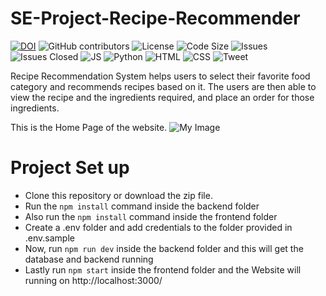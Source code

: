 # SE-Project-Recipe-Recommender
[![DOI](https://zenodo.org/badge/545630184.svg)](https://zenodo.org/badge/latestdoi/545630184)
![GitHub contributors](https://img.shields.io/github/contributors/Kaksha/SE-Project-Recipe-Recommender)
![License](https://img.shields.io/github/license/Kaksha/SE-Project-Recipe-Recommender)
![Code Size](https://img.shields.io/github/languages/code-size/kaksha/SE-Project-Recipe-Recommender)
![Issues](https://img.shields.io/github/issues/Kaksha/SE-Project-Recipe-Recommender)
![Issues Closed](https://img.shields.io/github/issues-closed/kaksha/SE-Project-Recipe-Recommender)
![JS](https://img.shields.io/badge/Javascript--Green)
![Python](https://img.shields.io/badge/Python--Green)
![HTML](https://img.shields.io/badge/HTML--Green)
![CSS](https://img.shields.io/badge/CSS--Green)
![Tweet](https://img.shields.io/twitter/url?url=https%3A%2F%2Fgithub.com%2FKaksha%2FSE-Project-Recipe-Recommender)


Recipe Recommendation System helps users to select their favorite food category and recommends recipes based on it. The users are then able to view the recipe and the ingredients required, and place an order for those ingredients.

This is the Home Page of the website.
![My Image](HomePage.jpg)

# Project Set up
* Clone this repository or download the zip file.
* Run the ```npm install``` command inside the backend folder
* Also run the ```npm install``` command inside the frontend folder
* Create a .env folder and add credentials to the folder provided in .env.sample
* Now, run ```npm run dev``` inside the backend folder and this will get the database and backend running
* Lastly run ```npm start``` inside the frontend folder and the Website will running on http://localhost:3000/



